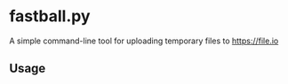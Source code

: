 # fastball.py

A simple command-line tool for uploading temporary files to https://file.io

## Usage

